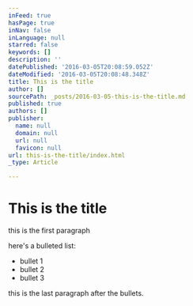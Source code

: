 ```yaml
---
inFeed: true
hasPage: true
inNav: false
inLanguage: null
starred: false
keywords: []
description: ''
datePublished: '2016-03-05T20:08:59.052Z'
dateModified: '2016-03-05T20:08:48.348Z'
title: This is the title
author: []
sourcePath: _posts/2016-03-05-this-is-the-title.md
published: true
authors: []
publisher:
  name: null
  domain: null
  url: null
  favicon: null
url: this-is-the-title/index.html
_type: Article

---
```

# This is the title

this is the first paragraph

here's a bulleted list:

* bullet 1
* bullet 2
* bullet 3

this is the last paragraph after the bullets.